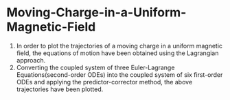 # Moving-Charge-in-a-Uniform-Magnetic-Field
1. In order to plot the trajectories of a moving charge in a uniform magnetic field, the equations of motion have been obtained using the Lagrangian approach.
2. Converting the coupled system of three Euler-Lagrange Equations(second-order ODEs) into the coupled system of six first-order ODEs and applying the predictor-corrector method, the above trajectories have been plotted. 
